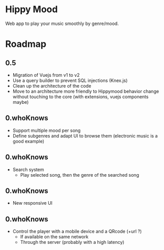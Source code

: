 # Hippy Mood
Web app to play your music smoothly by genre/mood.

# Roadmap

## 0.5
- Migration of Vuejs from v1 to v2
- Use a query builder to prevent SQL injections (Knex.js)
- Clean up the architecture of the code
- Move to an architecture more friendly to Hippymood behavior change without touching to the core (with extensions, vuejs components maybe)

## 0.whoKnows
- Support multiple mood per song
- Define subgenres and adapt UI to browse them (electronic music is a good example)

## 0.whoKnows
- Search system
    - Play selected song, then the genre of the searched song

## 0.whoKnows
- New responsive UI

## 0.whoKnows
- Control the player with a mobile device and a QRcode (+url ?)
    - If available on the same network
    - Through the server (probably with a high latency)
